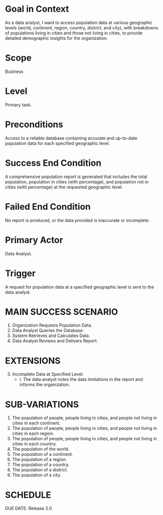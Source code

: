 # Goal in Context
As a data analyst, I want to access population data at various geographic levels (world, continent, region, country, district, and city), with breakdowns of populations living in cities and those not living in cities, to provide detailed demographic insights for the organization.

# Scope
Business

# Level
Primary task.

# Preconditions
Access to a reliable database containing accurate and up-to-date population data for each specified geographic level.

# Success End Condition
A comprehensive population report is generated that includes the total population, population in cities (with percentage), and population not in cities (with percentage) at the requested geographic level.

# Failed End Condition
No report is produced, or the data provided is inaccurate or incomplete.

# Primary Actor
Data Analyst.

# Trigger
A request for population data at a specified geographic level is sent to the data analyst.

# MAIN SUCCESS SCENARIO
1. Organization Requests Population Data.
2. Data Analyst Queries the Database.
3. System Retrieves and Calculates Data.
4. Data Analyst Reviews and Delivers Report.

# EXTENSIONS
3. Incomplete Data at Specified Level:
    - i. The data analyst notes the data limitations in the report and informs the organization.

# SUB-VARIATIONS
1. The population of people, people living in cities, and people not living in cities in each continent.
2. The population of people, people living in cities, and people not living in cities in each region.
3. The population of people, people living in cities, and people not living in cities in each country.
4. The population of the world.
5. The population of a continent.
6. The population of a region.
7. The population of a country.
8. The population of a district.
9. The population of a city.


# SCHEDULE
DUE DATE: Release 2.0